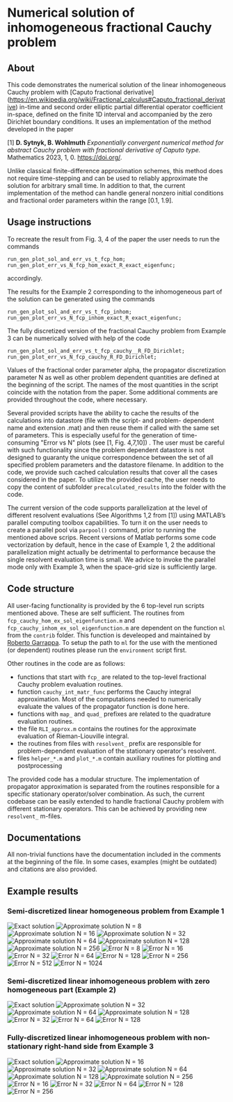 Numerical solution of inhomogeneous fractional Cauchy problem 
==========================================


## About
This code demonstrates the numerical solution of the linear inhomogeneous Cauchy problem with [Caputo fractional derivative] (https://en.wikipedia.org/wiki/Fractional_calculus#Caputo_fractional_derivative) in-time and second order elliptic partial differential operator coefficient in-space, defined on the finite 1D interval and accompanied by the zero Dirichlet boundary conditions. 
It uses an implementation of the method developed in the paper  

[1] **D. Sytnyk, B. Wohlmuth** *Exponentially convergent numerical method for abstract Cauchy problem with fractional derivative of Caputo type.* Mathematics 2023, 1, 0. https://doi.org/. 

Unlike classical finite-difference approximation schemes, this method does not require time-stepping and can be used to reliably approximate the solution for arbitrary small time. 
In addition to that, the current implementation of the method can handle general nonzero initial conditions and fractional order parameters within the range [0.1, 1.9].

## Usage instructions
To recreate the result from Fig. 3, 4 of the paper the user needs to run the commands
```
run_gen_plot_sol_and_err_vs_t_fcp_hom;  
run_gen_plot_err_vs_N_fcp_hom_exact_R_exact_eigenfunc;
```
accordingly.

The results for the Example 2 corresponding to the inhomogeneous part of the solution can be generated using the commands
```
run_gen_plot_sol_and_err_vs_t_fcp_inhom;  
run_gen_plot_err_vs_N_fcp_inhom_exact_R_exact_eigenfunc;
```

The fully discretized version of the fractional Cauchy problem from Example 3 can be numerically solved with help of the code
```
run_gen_plot_sol_and_err_vs_t_fcp_cauchy__R_FD_Dirichlet;   
run_gen_plot_err_vs_N_fcp_cauchy_R_FD_Dirichlet;
```

Values of the fractional order parameter alpha, the propagator discretization parameter N as well as other problem dependent quantities are defined at the beginning of the script. 
The names of the most quantities in the script coincide with the notation from the paper. 
Some additional comments are provided throughout the code, where necessary.

Several provided scripts have the ability to cache the results of the calculations into datastore (file with the script- and problem- dependent name and extension .mat) and then reuse them if called with the same set of parameters. 
This is especially useful for the generation of time-consuming "Error vs N" plots (see [1, Fig. 4,7,10]) .
The user must be careful with such functionality since the problem dependent datastore is not designed to guaranty the unique correspondence between the set of all specified problem parameters and the datastore filename. 
In addition to the code, we provide such cached calculation results that cover all the cases considered in the paper. 
To utilize the provided cache, the user needs to copy the content of subfolder `precalculated_results` into the folder with the code.

The current version of the code supports parallelization at the level of different resolvent evaluations (See Algorithms 1,2 from [1]) using MATLAB’s parallel computing toolbox capabilities. 
To turn it on the user needs to create a parallel pool via `parpool()` command, prior to running the mentioned above scrips.
Recent versions of Matlab performs some code vectorization by default, hence in the case of Example 1, 2 the additional parallelization might actually be detrimental to performance because the single resolvent evaluation time is small. 
We advice to invoke the parallel mode only with Example 3, when the space-grid size is sufficiently large.  

## Code structure
All user-facing functionality is provided by the 6 top-level run scripts mentioned above.
These are self sufficient. 
The routines from `fcp_cauchy_hom_ex_sol_eigenfunction.m` and `fcp_cauchy_inhom_ex_sol_eigenfunction.m` are dependent on the function `ml` from the `contrib` folder. 
This function is develeoped and maintained by [Roberto Garrappa](https://www.mathworks.com/matlabcentral/fileexchange/48154-the-mittag-leffler-function?tab=reviews%2F1965593). 
To setup the path to `ml` for the use with the mentioned (or dependent) routines please run the `environment` script first.

Other routines in the code are as follows:

  - functions that start with `fcp_` are related to the top-level fractional Cauchy problem evaluation routines.
  - function `cauchy_int_matr_func` performs the Cauchy integral approximation. Most of the computations needed to numerically evaluate the values of the propagator function is done here. 
  - functions with `map_` and `quad_` prefixes are related to the quadrature evaluation routines.
  - the file `RLI_approx.m` contains the routines for the approximate evaluation of Rieman-Liouville integral.
  - the routines from files with `resolvent_` prefix are responsible for problem-dependent evaluation of the stationary operator's resolvent. 
  - files `helper_*.m` and `plot_*.m` contain auxiliary routines for plotting and postprocessing  

The provided code has a modular structure. 
The implementation of propagator approximation is separated from the routines responsible for a specific stationary operator/solver combination. 
As such, the current codebase can be easily extended to handle fractional Cauchy problem with different stationary operators.
This can be achieved by providing new `resolvent_` m-files.

## Documentations
All non-trivial functions have the documentation included in the comments at the beginning of the file.
In some cases, examples (might be outdated) and citations are also provided.

## Example results
### Semi-discretized linear homogeneous problem from Example 1
![Exact solution](figures/cauchy_hom_sol_err_vs_t1.png)
![Approximate solution N = 8](figures/cauchy_hom_sol_err_vs_t2.png)
![Approximate solution N = 16](figures/cauchy_hom_sol_err_vs_t3.png)
![Approximate solution N = 32](figures/cauchy_hom_sol_err_vs_t4.png)
![Approximate solution N = 64](figures/cauchy_hom_sol_err_vs_t5.png)
![Approximate solution N = 128](figures/cauchy_hom_sol_err_vs_t6.png)
![Approximate solution N = 256](figures/cauchy_hom_sol_err_vs_t7.png)
![Error N = 8](figures/cauchy_hom_sol_err_vs_t10.png)
![Error N = 16](figures/cauchy_hom_sol_err_vs_t11.png)
![Error N = 32](figures/cauchy_hom_sol_err_vs_t12.png)
![Error N = 64](figures/cauchy_hom_sol_err_vs_t13.png)
![Error N = 128](figures/cauchy_hom_sol_err_vs_t14.png)
![Error N = 256](figures/cauchy_hom_sol_err_vs_t15.png)
![Error N = 512](figures/cauchy_hom_sol_err_vs_t16.png)
![Error N = 1024](figures/cauchy_hom_sol_err_vs_t17.png)

### Semi-discretized linear inhomogeneous problem with zero homogeneous part (Example 2)
![Exact solution](figures/cauchy_inhom_sol_err_vs_t1.png)
![Approximate solution N = 32](figures/cauchy_inhom_sol_err_vs_t2.png)
![Approximate solution N = 64](figures/cauchy_inhom_sol_err_vs_t3.png)
![Approximate solution N = 128](figures/cauchy_inhom_sol_err_vs_t4.png)
![Error N = 32](figures/cauchy_inhom_sol_err_vs_t5.png)
![Error N = 64](figures/cauchy_inhom_sol_err_vs_t6.png)
![Error N = 128](figures/cauchy_inhom_sol_err_vs_t7.png)

### Fully-discretized linear inhomogeneous problem with non-stationary right-hand side from Example 3
![Exact solution](figures/cauchy_fully_discretized_sol_err_vs_t1.png)
![Approximate solution N = 16](figures/cauchy_fully_discretized_sol_err_vs_t2.png)
![Approximate solution N = 32](figures/cauchy_fully_discretized_sol_err_vs_t3.png)
![Approximate solution N = 64](figures/cauchy_fully_discretized_sol_err_vs_t4.png)
![Approximate solution N = 128](figures/cauchy_fully_discretized_sol_err_vs_t5.png)
![Approximate solution N = 256](figures/cauchy_fully_discretized_sol_err_vs_t6.png)
![Error N = 16](figures/cauchy_fully_discretized_sol_err_vs_t7.png)
![Error N = 32](figures/cauchy_fully_discretized_sol_err_vs_t8.png)
![Error N = 64](figures/cauchy_fully_discretized_sol_err_vs_t9.png)
![Error N = 128](figures/cauchy_fully_discretized_sol_err_vs_t10.png)
![Error N = 256](figures/cauchy_fully_discretized_sol_err_vs_t11.png)

